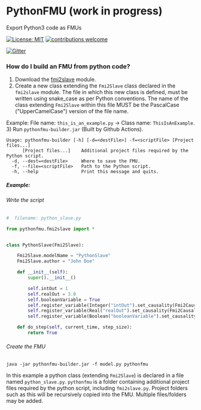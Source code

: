 # PythonFMU (work in progress)
Export Python3 code as FMUs

[![License: MIT](https://img.shields.io/badge/License-MIT-yellow.svg)](https://opensource.org/licenses/MIT)
[![contributions welcome](https://img.shields.io/badge/contributions-welcome-brightgreen.svg?style=flat)](https://github.com/NTNU-IHB/PythonFMU/issues)

[![Gitter](https://badges.gitter.im/NTNU-IHB/FMI4j.svg)](https://gitter.im/NTNU-IHB/PythonFMU?utm_source=badge&utm_medium=badge&utm_campaign=pr-badge)


### How do I build an FMU from python code?

1) Download the [fmi2slave](fmi2slave.py) module.
2) Create a new class extending the `Fmi2Slave` class declared in the `fmi2slave` module. 
The file in which this new class is defined, must be written using snake_case as per Python conventions. 
The name of the class extending `Fmi2Slave` within this file MUST be the PascalCase ("UpperCamelCase") version of the file name. 

Example: File name: `this_is_an_example.py` -> Class name: `ThisIsAnExample`. 
3) Run `pythonfmu-builder.jar` (Built by Github Actions).

```
Usage: pythonfmu-builder [-h] [-d=<destFile>] -f=<scriptFile> [Project files...]
      [Project files...]    Additional project files required by the Python script.
  -d, --dest=<destFile>     Where to save the FMU.
  -f, --file=<scriptFile>   Path to the Python script.
  -h, --help                Print this message and quits.

```

##### Example: 

###### Write the script

```python
#  filename: python_slave.py

from pythonfmu.fmi2slave import *


class PythonSlave(Fmi2Slave):

    Fmi2Slave.modelName = "PythonSlave"
    Fmi2Slave.author = "John Doe"

    def __init__(self):
        super().__init__()

        self.intOut = 1
        self.realOut = 3.0
        self.booleanVariable = True
        self.register_variable(Integer("intOut").set_causality(Fmi2Causality.output))
        self.register_variable(Real("realOut").set_causality(Fmi2Causality.output))
        self.register_variable(Boolean("booleanVariable").set_causality(Fmi2Causality.local))

    def do_step(self, current_time, step_size):
        return True
```

###### Create the FMU 

```
java -jar pythonfmu-builder.jar -f model.py pythonfmu
```

In this example a python class (extending `Fmi2Slave`) is declared in a file named `python_slave.py`. 
`pythonfmu` is a folder containing additional project files required by the python script, including `fmi2slave.py`. 
Project folders such as this will be recursively copied into the FMU. Multiple files/folders may be added.
